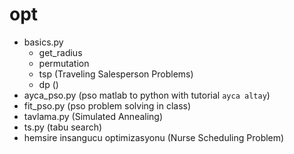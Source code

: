 # opt
- basics.py
    - get_radius
    - permutation
    - tsp (Traveling Salesperson Problems)
    - dp ()
- ayca_pso.py (pso matlab to python with tutorial `ayca altay`)
- fit_pso.py (pso problem solving in class)
- tavlama.py (Simulated Annealing)
- ts.py (tabu search)
- hemsire insangucu optimizasyonu (Nurse Scheduling Problem)
